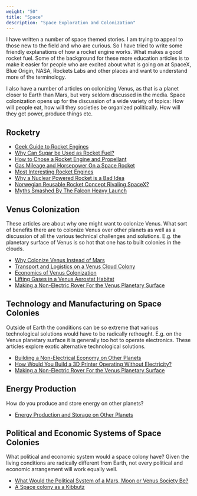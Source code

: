 ```yaml
---
weight: "50"
title: "Space"
description: "Space Exploration and Colonization"
---
```


I have written a number of space themed stories. I am trying to appeal to those new to the field and who are curious. So I have tried to write some friendly explanations of how a rocket engine works. What makes a good rocket fuel. Some of the background for these more education articles is to make it easier for people who are excited about what is going on at SpaceX, Blue Origin, NASA, Rockets Labs and other places and want to understand more of the terminology.

I also have a number of articles on colonizing Venus, as that is a planet closer to Earth than Mars, but very seldom discussed in the media. Space colonization opens up for the discussion of a wide variety of topics: How will people eat, how will they societies be organized politically. How will they get power, produce things etc.

## Rocketry
- [Geek Guide to Rocket Engines](https://medium.com/@Jernfrost/geek-guide-to-rocket-engines-70ea91bf5971)
- [Why Can Sugar be Used as Rocket Fuel?](https://medium.com/@Jernfrost/why-can-sugar-be-used-as-rocket-fuel-a68678677ebc)
- [How to Chose a Rocket Engine and Propellant](https://medium.com/@Jernfrost/how-to-chose-a-rocket-engine-and-propellant-d2f25432951e)
- [Gas Mileage and Horsepower On a Space Rocket](https://medium.com/@Jernfrost/gas-mileage-and-horsepower-on-a-space-rocket-1a0181696d78)
- [Most Interesting Rocket Engines](https://medium.com/@Jernfrost/most-interesting-rocket-engines-93b01af7ae4c)
- [Why a Nuclear Powered Rocket is a Bad Idea](https://medium.com/@Jernfrost/why-a-nuclear-powered-rocket-is-a-bad-idea-52b51f4d2c9c)
- [Norwegian Reusable Rocket Concept Rivaling SpaceX?](https://medium.com/@Jernfrost/norwegian-reusable-rocket-concept-rivaling-spacex-e83605de4408)
- [Myths Smashed By The Falcon Heavy Launch](https://medium.com/@Jernfrost/myths-smashed-by-the-falcon-heavy-launch-213ecd4458e5)


## Venus Colonization
These articles are about why one might want to colonize Venus. What sort of benefits there are to colonize Venus over other planets as well as a discussion of all the various technical challenges and solutions. E.g. the planetary surface of Venus is so hot that one has to built colonies in the clouds.

- [Why Colonize Venus Instead of Mars](https://medium.com/@Jernfrost/why-colonize-venus-instead-of-mars-c490d14c0531)
- [Transport and Logistics on a Venus Cloud Colony](https://medium.com/@Jernfrost/transport-and-logistics-on-a-venus-cloud-colony-62e33e025f23)
- [Economics of Venus Colonization](https://medium.com/@Jernfrost/economics-of-venus-colonization-827f221bbac6)
- [Lifting Gases in a Venus Aerostat Habitat](https://medium.com/@Jernfrost/lifting-gases-in-a-venus-aerostat-habitat-69aae6fb990)
- [Making a Non-Electric Rover For the Venus Planetary Surface](https://medium.com/@Jernfrost/making-a-non-electric-rover-for-the-venus-planetary-surface-25e01e5ddbab)

## Technology and Manufacturing on Space Colonies
Outside of Earth the conditions can be so extreme that various technological solutions would have to be radically rethought. E.g. on the Venus planetary surface it is generally too hot to operate electronics. These articles explore exotic alternative technological solutions.

- [Building a Non-Electrical Economy on Other Planets](https://medium.com/@Jernfrost/building-a-non-electrical-economy-on-other-planets-805af5a3e7cf)
- [How Would You Build a 3D Printer Operating Without Electricity?](https://medium.com/@Jernfrost/how-would-you-build-a-3d-printer-operating-without-electricity-3edc23f1b57a)
- [Making a Non-Electric Rover For the Venus Planetary Surface](https://medium.com/@Jernfrost/making-a-non-electric-rover-for-the-venus-planetary-surface-25e01e5ddbab)

## Energy Production
How do you produce and store energy on other planets?

- [Energy Production and Storage on Other Planets](https://medium.com/@Jernfrost/energy-production-and-storage-on-other-planets-23ac8fe40892)

## Political and Economic Systems of Space Colonies
What political and economic system would a space colony have? Given the living conditions are radically different from Earth, not every political and economic arrangement will work equally well.

- [What Would the Political System of a Mars, Moon or Venus Society Be?](https://medium.com/@Jernfrost/a-non-american-perspective-on-a-mars-society-833f7ff76ece)
- [A Space colony as a Kibbutz](https://medium.com/@Jernfrost/a-space-colony-as-a-kibbutz-3d25640350d8)